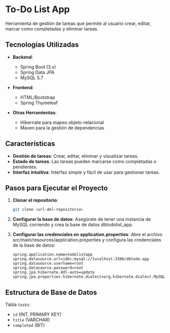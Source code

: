 # To-Do List App

Herramienta de gestión de tareas que permite al usuario crear, editar, marcar como completadas y eliminar tareas.

## Tecnologías Utilizadas

- **Backend**: 
  - Spring Boot (3.x)
  - Spring Data JPA
  - MySQL 5.7
  
- **Frontend**: 
  - HTML/Bootstrap
  - Spring Thymeleaf
    
- **Otras Herramientas**:
  - Hibernate para mapeo objeto-relacional
  - Maven para la gestión de dependencias

## Características

- **Gestión de tareas**: Crear, editar, eliminar y visualizar tareas.
- **Estado de tareas**: Las tareas pueden marcarse como completadas o pendientes.
- **Interfaz intuitiva**: Interfaz simple y fácil de usar para gestionar tareas.

## Pasos para Ejecutar el Proyecto

1. **Clonar el repositorio**:
   ```bash
   git clone <url-del-repositorio>
   ```

2. **Configurar la base de datos**:
   Asegúrate de tener una instancia de MySQL corriendo y crea la base de datos dbtodolist_app.

3. **Configurar las credenciales en application.properties**:
    Abre el archivo src/main/resources/application.properties y configura las credenciales de la base de datos:
    ```properties
    spring.application.name=todolistapp
    spring.datasource.url=jdbc:mysql://localhost:3306/dbtodo-app
    spring.datasource.username=root
    spring.datasource.password=root
    spring.jpa.hibernate.ddl-auto=update
    spring.jpa.properties.hibernate.dialect=org.hibernate.dialect.MySQLDialect
    ```

## Estructura de Base de Datos
  Tabla `tasks`:
  - `id` (INT, PRIMARY KEY)
  - `title` (VARCHAR)
  - `completed` (BIT)
